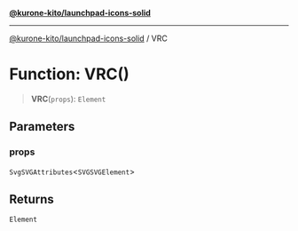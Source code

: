 [**@kurone-kito/launchpad-icons-solid**](../README.md)

***

[@kurone-kito/launchpad-icons-solid](../globals.md) / VRC

# Function: VRC()

> **VRC**(`props`): `Element`

## Parameters

### props

`SvgSVGAttributes`\<`SVGSVGElement`\>

## Returns

`Element`

